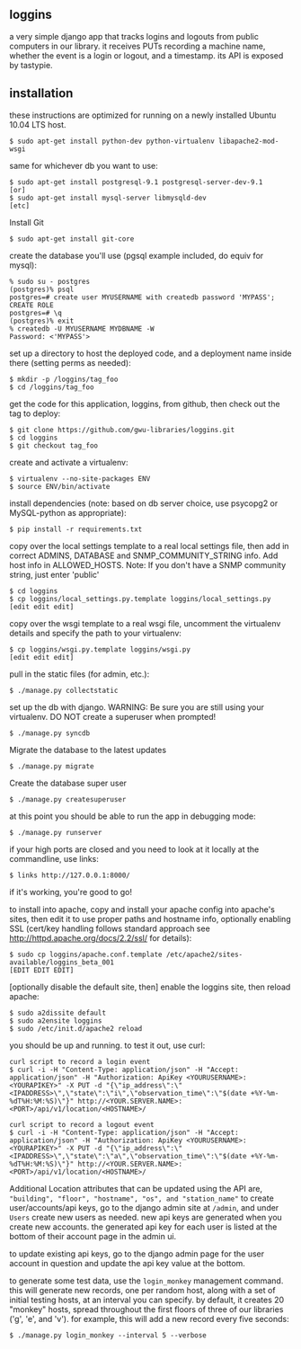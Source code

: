 loggins
-------

a very simple django app that tracks logins and logouts from public
computers in our library.  it receives PUTs recording a machine name,
whether the event is a login or logout, and a timestamp.  its API
is exposed by tastypie.


installation
------------

these instructions are optimized for running on a newly installed
Ubuntu 10.04 LTS host.

```
$ sudo apt-get install python-dev python-virtualenv libapache2-mod-wsgi
```

same for whichever db you want to use:
```
$ sudo apt-get install postgresql-9.1 postgresql-server-dev-9.1
[or]
$ sudo apt-get install mysql-server libmysqld-dev
[etc]
```

Install Git
```
$ sudo apt-get install git-core
```

create the database you'll use (pgsql example included, do equiv
for mysql):
```
% sudo su - postgres
(postgres)% psql
postgres=# create user MYUSERNAME with createdb password 'MYPASS';
CREATE ROLE
postgres=# \q
(postgres)% exit
% createdb -U MYUSERNAME MYDBNAME -W
Password: <'MYPASS'>
```

set up a directory to host the deployed code, and a deployment name
inside there (setting perms as needed):

```
$ mkdir -p /loggins/tag_foo
$ cd /loggins/tag_foo
```

get the code for this application, loggins, from github, then check
out the tag to deploy:

```
$ git clone https://github.com/gwu-libraries/loggins.git
$ cd loggins
$ git checkout tag_foo
```

create and activate a virtualenv:

```
$ virtualenv --no-site-packages ENV
$ source ENV/bin/activate
```

install dependencies (note: based on db server choice, use psycopg2
or MySQL-python as appropriate):

```
$ pip install -r requirements.txt
```

copy over the local settings template to a real local settings file,
then add in correct ADMINS, DATABASE and SNMP_COMMUNITY_STRING info.
Add host info in ALLOWED_HOSTS.
Note: If you don't have a SNMP community string, just enter 'public'
```
$ cd loggins
$ cp loggins/local_settings.py.template loggins/local_settings.py
[edit edit edit]
```

copy over the wsgi template to a real wsgi file, uncomment the
virtualenv details and specify the path to your virtualenv:
```
$ cp loggins/wsgi.py.template loggins/wsgi.py
[edit edit edit]
```

pull in the static files (for admin, etc.):
```
$ ./manage.py collectstatic
```

set up the db with django. WARNING: Be sure you are still using your virtualenv. DO NOT create a superuser when prompted!
```
$ ./manage.py syncdb
```

Migrate the database to the latest updates
```
$ ./manage.py migrate
```

Create the database super user
```
$ ./manage.py createsuperuser
```

at this point you should be able to run the app in debugging mode:
```
$ ./manage.py runserver
```

if your high ports are closed and you need to look at it locally
at the commandline, use links:
```
$ links http://127.0.0.1:8000/
```

if it's working, you're good to go!

to install into apache, copy and install your apache config into 
apache's sites, then edit it to use proper paths and hostname info,
optionally enabling SSL (cert/key handling follows standard approach
see http://httpd.apache.org/docs/2.2/ssl/ for details):
```
$ sudo cp loggins/apache.conf.template /etc/apache2/sites-available/loggins_beta_001
[EDIT EDIT EDIT]
```

[optionally disable the default site, then] enable the loggins site, 
then reload apache:
```
$ sudo a2dissite default
$ sudo a2ensite loggins
$ sudo /etc/init.d/apache2 reload
```

you should be up and running. to test it out, use curl:
```
curl script to record a login event
$ curl -i -H "Content-Type: application/json" -H "Accept: application/json" -H "Authorization: ApiKey <YOURUSERNAME>:<YOURAPIKEY>" -X PUT -d "{\"ip_address\":\"<IPADDRESS>\",\"state\":\"i\",\"observation_time\":\"$(date +%Y-%m-%dT%H:%M:%S)\"}" http://<YOUR.SERVER.NAME>:<PORT>/api/v1/location/<HOSTNAME>/
```
```
curl script to record a logout event
$ curl -i -H "Content-Type: application/json" -H "Accept: application/json" -H "Authorization: ApiKey <YOURUSERNAME>:<YOURAPIKEY>" -X PUT -d "{\"ip_address\":\"<IPADDRESS>\",\"state\":\"a\",\"observation_time\":\"$(date +%Y-%m-%dT%H:%M:%S)\"}" http://<YOUR.SERVER.NAME>:<PORT>/api/v1/location/<HOSTNAME>/
```

Additional Location attributes that can be updated using the API are,
```"building", "floor", "hostname", "os", and "station_name"```
to create user/accounts/api keys, go to the django admin site at 
```/admin```, and under ```Users``` create new users as needed. new
api keys are generated when you create new accounts.  the generated
api key for each user is listed at the bottom of their account page
in the admin ui.

to update existing api keys, go to the django admin page for the user
account in question and update the api key value at the bottom.

to generate some test data, use the ```login_monkey``` management
command.  this will generate new records, one per random host, along
with a set of initial testing hosts, at an interval you can specify.
by default, it creates 20 "monkey" hosts, spread throughout the first
floors of three of our libraries ('g', 'e', and 'v').  for example,
this will add a new record every five seconds:

```
$ ./manage.py login_monkey --interval 5 --verbose
```
